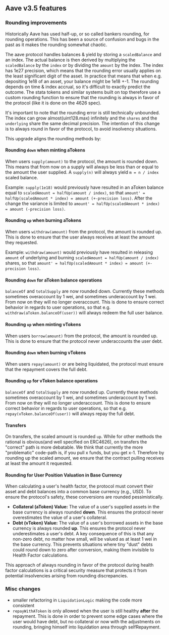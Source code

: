 ## Aave v3.5 features

### Rounding improvements

Historically Aave has used half-up, or so called bankers rounding, for rounding operations. This has been a source of confusion and bugs in the past as it makes the rounding somewhat chaotic.

The aave protocol handles balances & yield by storing a `scaledBalance` and an index. The actual balance is then derived by multiplying the `scaledBalance` by the `index` or by dividing the `amount` by the index.
The index has 1e27 precision, which means that the rounding error usually applies on the least significant digit of the asset.
In practice that means that when e.g. depositing 1e18 of an asset, your balance might be 1e18 +-1. The rounding depends on time & index accrual, so it's difficult to exactly predict the outcome. The stata tokens and similar systems built on top therefore use a custom rounding function to ensure that the rounding is always in favor of the protocol (like it is done on the 4626 spec).

It's important to note that the rounding error is still technically unbounded. The index can grow almost(uint128.max) infinitely and the `shares` and the `underlying` share the same decimal precision. The intention of this change is to always round in favor of the protocol, to avoid insolvency situations.

This upgrade aligns the rounding methods by:

#### Rounding `down` when minting aTokens

When users `supply(amount)` to the protocol, the amount is rounded down. This means that from now on a supply will always be less than or equal to the amount the user supplied. A `supply(n)` will always yield `m = n / index` scaled balance.

Example: `supply(1e18)` would previously have resulted in an aToken balance equal to `scaledAmount = halfUp(amount / index)`, so that `amount' = halfUp(scaledAmount * index) = amount (+-precision loss)`. After the change the variance is limited to `amount' = halfUp(scaledAmount * index) = amount (-precision loss)`.

#### Rounding `up` when burning aTokens

When users `withdraw(amount)` from the protocol, the amount is rounded up. This is done to ensure that the user always receives at least the amount they requested.

Example: `withdraw(amount)` would previously have resulted in releasing `amount` of underlying and burning `scaledAmount = halfUp(amount / index)` shares, so that `amount' = halfUp(scaledAmount * index) = amount (+-precision loss)`.

#### Rounding `down` for aToken balance operations

`balanceOf` and `totalSupply` are now rounded down. Currently these methods sometimes overaccount by 1 wei, and sometimes underaccount by 1 wei. From now on they will no longer overaccount.
This is done to ensure correct behavior in regards to user operations, so that e.g. `withdraw(aToken.balanceOf(user))` will always redeem the full user balance.

#### Rounding `up` when minting vTokens

When users `borrow(amount)` from the protocol, the amount is rounded up. This is done to ensure that the protocol never underaccounts the user debt.

#### Rounding `down` when burning vTokens

When users `repay(amount)` or are being liquidated, the protocol must ensure that the repayment covers the full debt.

#### Rounding `up` for vToken balance operations

`balanceOf` and `totalSupply` are now rounded up. Currently these methods sometimes overaccount by 1 wei, and sometimes underaccount by 1 wei. From now on they will no longer underaccount.
This is done to ensure correct behavior in regards to user operations, so that e.g. `repay(vToken.balanceOf(user))` will always repay the full debt.

#### Transfers

On transfers, the scaled amount is rounded `up`.
While for other methods the rational is obvious(and well specified on ERC4626), on transfers the "correct" path is more debatable. We think that currently the more "problematic" code-path is, if you pull x funds, but you get x-1. Therefore by rounding up the scaled amount, we ensure that the contract pulling receives at least the amount it requested.

#### Rounding for User Position Valuation in Base Currency

When calculating a user's health factor, the protocol must convert their asset and debt balances into a common base currency (e.g., USD). To ensure the protocol's safety, these conversions are rounded pessimistically.

- **Collateral (aToken) Value:** The value of a user's supplied assets in the base currency is always rounded **down**. This ensures the protocol never overestimates the value of a user's collateral.
- **Debt (vToken) Value:** The value of a user's borrowed assets in the base currency is always rounded **up**. This ensures the protocol never underestimates a user's debt. A key consequence of this is that any non-zero debt, no matter how small, will be valued as at least 1 wei in the base currency. This prevents situations where tiny "dust" debts could round down to zero after conversion, making them invisible to Health Factor calculations.

This approach of always rounding in favor of the protocol during health factor calculations is a critical security measure that protects it from potential insolvencies arising from rounding discrepancies.

### Misc changes

- smaller refactoring in `LiquidationLogic` making the code more consistent
- `repayWithAToken` is only allowed when the user is still healthy **after** the repayment. This is done in order to prevent some edge cases where the user would have debt, but no collateral or now with the adjustments on rounding, bringing himself into liquidation area through selfRepayment.

